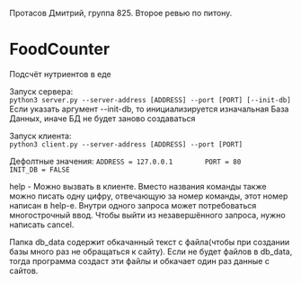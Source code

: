 ﻿Протасов Дмитрий, группа 825.
Второе ревью по питону.

# FoodCounter
Подсчёт нутриентов в еде

Запуск сервера:  
```python3 server.py --server-address [ADDRESS] --port [PORT] [--init-db]```
Если указать аргумент --init-db, то инициализируется изначальная База Данных, иначе БД не будет заново создаваться

Запуск клиента:  
```python3 client.py --server-address [ADDRESS] --port [PORT]```

Дефолтные значения:
```ADDRESS = 127.0.0.1        PORT = 80        INIT_DB = FALSE```

help - Можно вызвать в клиенте. Вместо названия команды также можно писать одну цифру, отвечающую за номер команды, этот номер написан в help-е.
Внутри одного запроса может потребоваться многострочный ввод. Чтобы выйти из незавершённого запроса, нужно написать cancel.

Папка db_data содержит обкачанный текст с файла(чтобы при создании базы много раз не обращаться к сайту). Если не будет файлов в db_data, тогда программа создаст эти файлы и обкачает один раз данные с сайтов.
